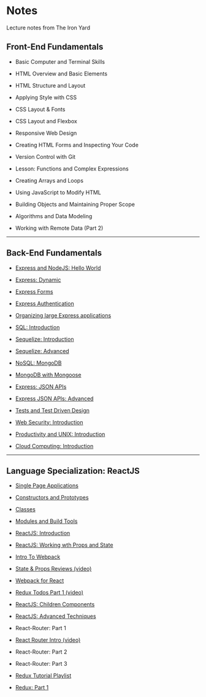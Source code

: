 # Notes
Lecture notes from The Iron Yard

## Front-End Fundamentals

* Basic Computer and Terminal Skills

* HTML Overview and Basic Elements

* HTML Structure and Layout

* Applying Style with CSS

* CSS Layout & Fonts

* CSS Layout and Flexbox

* Responsive Web Design

* Creating HTML Forms and Inspecting Your Code

* Version Control with Git

* Lesson: Functions and Complex Expressions

* Creating Arrays and Loops 

* Using JavaScript to Modify HTML

* Building Objects and Maintaining Proper Scope

* Algorithms and Data Modeling

* Working with Remote Data (Part 2)

--- 

## Back-End Fundamentals

* [Express and NodeJS: Hello World](https://github.com/rickmurdock/notes/blob/master/BackEnd/ExpressNodeJS.md)

* [Express: Dynamic](https://github.com/rickmurdock/notes/blob/master/BackEnd/ExpressDynamic.md)

* [Express Forms](https://github.com/rickmurdock/notes/blob/master/BackEnd/ExpressForms.md)

* [Express Authentication](https://github.com/rickmurdock/notes/blob/master/BackEnd/ExpressAuthentication.md)

* [Organizing large Express applications](https://github.com/rickmurdock/notes/blob/master/BackEnd/OrganizingExpress.md) 

* [SQL: Introduction](https://github.com/rickmurdock/notes/blob/master/BackEnd/SQLIntroduction.md)

* [Sequelize: Introduction](https://github.com/rickmurdock/notes/blob/master/BackEnd/SequelizeIntroduction.md)

* [Sequelize: Advanced](https://github.com/rickmurdock/notes/blob/master/BackEnd/SequelizeAdvanced.md)

* [NoSQL: MongoDB](https://github.com/rickmurdock/notes/blob/master/BackEnd/NoSQLMongoDB.md)

* [MongoDB with Mongoose](https://github.com/rickmurdock/notes/blob/master/BackEnd/MongoDBMongoose.md)

* [Express: JSON APIs](https://github.com/rickmurdock/notes/blob/master/BackEnd/ExpressJSONAPIs.md)

* [Express JSON APIs: Advanced](https://github.com/rickmurdock/notes/blob/master/BackEnd/ExpressJSONAPIsAdvanced.md)

* [Tests and Test Driven Design](https://github.com/rickmurdock/notes/blob/master/BackEnd/TestsandTestDrivenDesign.md)

* [Web Security: Introduction](https://github.com/rickmurdock/notes/blob/master/BackEnd/WebSecurityIntroduction.md)

* [Productivity and UNIX: Introduction](https://github.com/rickmurdock/notes/blob/master/BackEnd/ProductivityUNIXIntroduction)

* [Cloud Computing: Introduction](https://github.com/rickmurdock/notes/blob/master/BackEnd/CloudComputingIntroduction.md)

---

## Language Specialization: ReactJS

* [Single Page Applications](https://github.com/rickmurdock/notes/blob/master/ReactJS/SinglePageApplications.md)

* [Constructors and Prototypes](https://github.com/rickmurdock/notes/blob/master/ReactJS/ConstructorsAndPrototypes.md)

* [Classes](https://github.com/rickmurdock/notes/blob/master/ReactJS/Classes.md)

* [Modules and Build Tools](https://github.com/rickmurdock/notes/blob/master/ReactJS/ModulesAndBuildTools.md)

* [ReactJS: Introduction](https://github.com/rickmurdock/notes/blob/master/ReactJS/ReactJSIntroduction.md)

* [ReactJS: Working wth Props and State](https://github.com/rickmurdock/notes/blob/master/ReactJS/ReactJSWorkingWithPropsandState.md)

* [Intro To Webpack](https://github.com/rickmurdock/notes/blob/master/ReactJS/IntroToWebpack.md)

* [State & Props Reviews (video)](https://github.com/rickmurdock/notes/blob/master/ReactJS/StateAndPropsReviews.md)

* [Webpack for React](https://github.com/rickmurdock/notes/blob/master/ReactJS/WebpackForReact.md)

* [Redux Todos Part 1 (video)](https://github.com/rickmurdock/notes/blob/master/ReactJS/ReduxTodosPart1.md)

* [ReactJS: Children Components](https://github.com/rickmurdock/notes/blob/master/ReactJS/ReactJSChildrenComponents.md)

* [ReactJS: Advanced Techniques](https://github.com/rickmurdock/notes/blob/master/ReactJS/ReactJSAdvancedTechniques.md)

* React-Router: Part 1

* [React Router Intro (video)](https://github.com/rickmurdock/notes/blob/master/ReactJS/ReactRouterIntro.md)

* React-Router: Part 2

* React-Router: Part 3

* [Redux Tutorial Playlist](https://github.com/rickmurdock/notes/blob/master/ReactJS/ReduxTutorialPlaylist.md)

* [Redux: Part 1](https://github.com/rickmurdock/notes/blob/master/ReactJS/ReduxPart1.md)
